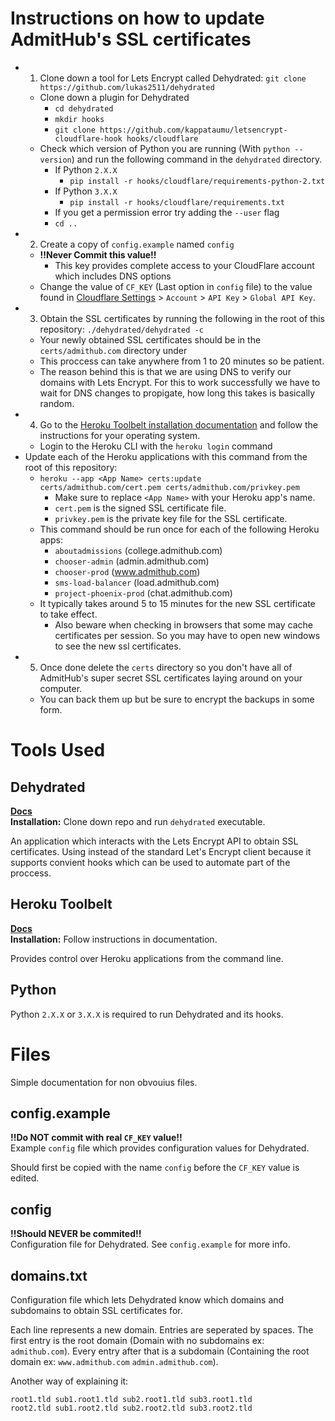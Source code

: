 # Instructions on how to update AdmitHub's SSL certificates
- 1. Clone down a tool for Lets Encrypt called Dehydrated: `git clone https://github.com/lukas2511/dehydrated`
	- Clone down a plugin for Dehydrated
		- `cd dehydrated`
		- `mkdir hooks`
		- `git clone https://github.com/kappataumu/letsencrypt-cloudflare-hook hooks/cloudflare`
	- Check which version of Python you are running (With `python --version`) and run the following command in the `dehydrated` directory.
		- If Python `2.X.X`
			- `pip install -r hooks/cloudflare/requirements-python-2.txt`
		- If Python `3.X.X`
			- `pip install -r hooks/cloudflare/requirements.txt`
		- If you get a permission error try adding the `--user` flag
		- `cd ..`
- 2. Create a copy of `config.example` named `config`
	- **!!Never Commit this value!!**
		- This key provides complete access to your CloudFlare account which includes DNS options
	- Change the value of `CF_KEY` (Last option in `config` file) to the value found in [Cloudflare Settings](https://www.cloudflare.com/a/account/my-account) > `Account` > `API Key` > `Global API Key`.
- 3. Obtain the SSL certificates by running the following in the root of this repository: `./dehydrated/dehydrated -c`
	- Your newly obtained SSL certificates should be in the `certs/admithub.com` directory under
	- This proccess can take anywhere from 1 to 20 minutes so be patient.
	- The reason behind this is that we are using DNS to verify our domains with Lets Encrypt. For this to work successfully we have
	to wait for DNS changes to propigate, how long this takes is basically random.
- 4. Go to the [Heroku Toolbelt installation documentation](https://devcenter.heroku.com/articles/heroku-cli#download-and-install) and follow the instructions for your operating system.
	- Login to the Heroku CLI with the `heroku login` command
- Update each of the Heroku applications with this command from the root of this repository:
	- `heroku --app <App Name> certs:update certs/admithub.com/cert.pem certs/admithub.com/privkey.pem`
		- Make sure to replace `<App Name>` with your Heroku app's name.
		- `cert.pem` is the signed SSL certificate file.
		- `privkey.pem` is the private key file for the SSL certificate.
	- This command should be run once for each of the following Heroku apps:
		- `aboutadmissions` (college.admithub.com)
		- `chooser-admin` (admin.admithub.com)
		- `chooser-prod` (www.admithub.com)
		- `sms-load-balancer` (load.admithub.com)
		- `project-phoenix-prod` (chat.admithub.com)
	- It typically takes around 5 to 15 minutes for the new SSL certificate to take effect.
		- Also beware when checking in browsers that some may cache certificates per session. So you may have to open new windows to see the new ssl certificates.
- 5. Once done delete the `certs` directory so you don't have all of AdmitHub's super secret SSL certificates laying around on your computer.
	- You can back them up but be sure to encrypt the backups in some form.

# Tools Used
## Dehydrated
**[Docs](https://dehydrated.de)**  
**Installation:** Clone down repo and run `dehydrated` executable.  

An application which interacts with the Lets Encrypt API to obtain SSL
certificates. Using instead of the standard Let's Encrypt client
because it supports convient hooks which can be used to automate part of the proccess.

## Heroku Toolbelt
**[Docs](https://devcenter.heroku.com/articles/heroku-cli)**  
**Installation:** Follow instructions in documentation.  

Provides control over Heroku applications from the command line.

## Python
Python `2.X.X` or `3.X.X` is required to run Dehydrated and its hooks.

# Files
Simple documentation for non obvouius files.

## config.example
**!!Do NOT commit with real `CF_KEY` value!!**  
Example `config` file which provides configuration values for Dehydrated.  

Should first be copied with the name `config` before the `CF_KEY` value
is edited.

## config
**!!Should NEVER be commited!!**  
Configuration file for Dehydrated. See `config.example` for more info.

## domains.txt
Configuration file which lets Dehydrated know which domains and subdomains to obtain SSL certificates for.

Each line represents a new domain. Entries are seperated by spaces.
The first entry is the root domain (Domain with no subdomains ex: `admithub.com`). Every entry after that is a subdomain (Containing the
root domain ex: `www.admithub.com` `admin.admithub.com`).  

Another way of explaining it:
```
root1.tld sub1.root1.tld sub2.root1.tld sub3.root1.tld
root2.tld sub1.root2.tld sub2.root2.tld sub3.root2.tld
```
